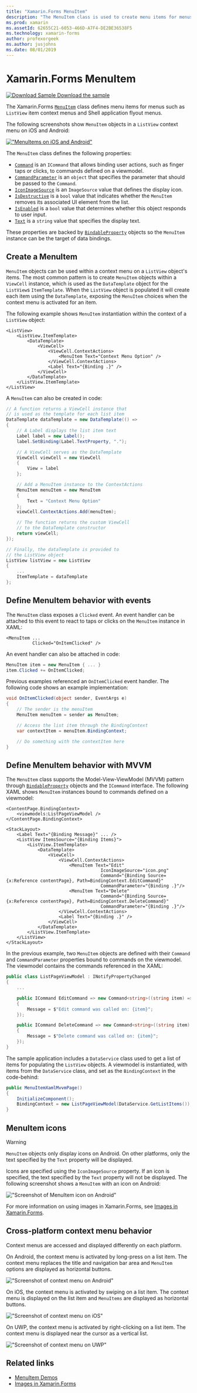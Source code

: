 ```yaml
---
title: "Xamarin.Forms MenuItem"
description: "The MenuItem class is used to create menu items for menus such as ListView item context menus and Shell application flyout menus."
ms.prod: xamarin
ms.assetId: 62655C21-6053-466D-A7F4-DE2BE36538F5
ms.technology: xamarin-forms
author: profexorgeek
ms.author: jusjohns
ms.date: 08/01/2019
---
```


# Xamarin.Forms MenuItem

[![Download Sample](~/media/shared/download.png) Download the sample](https://docs.microsoft.com/en-us/samples/xamarin/xamarin-forms-samples/userinterface-menuitem/)

The Xamarin.Forms [`MenuItem`](xref:Xamarin.Forms.MenuItem) class defines menu items for menus such as `ListView` item context menus and Shell application flyout menus.

The following screenshots show `MenuItem` objects in a `ListView` context menu on iOS and Android:

[!["MenuItems on iOS and Android"](menuitem-images/menuitem-demo-cropped.png "MenuItems on iOS and Android")](menuitem-images/menuitem-demo-full.png#lightbox "MenuItems on iOS and Android full image")

The `MenuItem` class defines the following properties:

* [`Command`](xref:Xamarin.Forms.MenuItem.Command) is an `ICommand` that allows binding user actions, such as finger taps or clicks, to commands defined on a viewmodel.
* [`CommandParameter`](xref:Xamarin.Forms.MenuItem.CommandParameter) is an `object` that specifies the parameter that should be passed to the `Command`.
* [`IconImageSource`](xref:Xamarin.Forms.MenuItem.IconImageSource) is an `ImageSource` value that defines the display icon.
* [`IsDestructive`](xref:Xamarin.Forms.MenuItem.IsDestructive) is a `bool` value that indicates whether the `MenuItem` removes its associated UI element from the list.
* [`IsEnabled`](xref:Xamarin.Forms.MenuItem.IsEnabled) is a `bool` value that determines whether this object responds to user input.
* [`Text`](xref:Xamarin.Forms.MenuItem.Text) is a `string` value that specifies the display text.

These properties are backed by [`BindableProperty`](xref:Xamarin.Forms.BindableProperty) objects so the `MenuItem` instance can be the target of data bindings.

## Create a MenuItem

`MenuItem` objects can be used within a context menu on a `ListView` object's items. The most common pattern is to create `MenuItem` objects within a `ViewCell` instance, which is used as the `DataTemplate` object for the `ListView`s `ItemTemplate`. When the `ListView` object is populated it will create each item using the `DataTemplate`, exposing the `MenuItem` choices when the context menu is activated for an item.

The following example shows `MenuItem` instantiation within the context of a `ListView` object:

```xaml
<ListView>
    <ListView.ItemTemplate>
        <DataTemplate>
            <ViewCell>
                <ViewCell.ContextActions>
                    <MenuItem Text="Context Menu Option" />
                </ViewCell.ContextActions>
                <Label Text="{Binding .}" />
            </ViewCell>
        </DataTemplate>
    </ListView.ItemTemplate>
</ListView>
```

A `MenuItem` can also be created in code:

```csharp
// A function returns a ViewCell instance that
// is used as the template for each list item
DataTemplate dataTemplate = new DataTemplate(() =>
{
    // A Label displays the list item text
    Label label = new Label();
    label.SetBinding(Label.TextProperty, ".");

    // A ViewCell serves as the DataTemplate
    ViewCell viewCell = new ViewCell
    {
        View = label
    };

    // Add a MenuItem instance to the ContextActions
    MenuItem menuItem = new MenuItem
    {
        Text = "Context Menu Option"
    };
    viewCell.ContextActions.Add(menuItem);

    // The function returns the custom ViewCell
    // to the DataTemplate constructor
    return viewCell;
});

// Finally, the dataTemplate is provided to
// the ListView object
ListView listView = new ListView
{
    ...
    ItemTemplate = dataTemplate
};
```

## Define MenuItem behavior with events

The `MenuItem` class exposes a `Clicked` event. An event handler can be attached to this event to react to taps or clicks on the `MenuItem` instance in XAML:

```xaml
<MenuItem ...
          Clicked="OnItemClicked" />
```

An event handler can also be attached in code:

```csharp
MenuItem item = new MenuItem { ... }
item.Clicked += OnItemClicked;
```

Previous examples referenced an `OnItemClicked` event handler. The following code shows an example implementation:

```csharp
void OnItemClicked(object sender, EventArgs e)
{
    // The sender is the menuItem
    MenuItem menuItem = sender as MenuItem;

    // Access the list item through the BindingContext
    var contextItem = menuItem.BindingContext;

    // Do something with the contextItem here
}
```

## Define MenuItem behavior with MVVM

The `MenuItem` class supports the Model-View-ViewModel (MVVM) pattern through [`BindableProperty`](xref:Xamarin.Forms.BindableProperty) objects and the `ICommand` interface. The following XAML shows `MenuItem` instances bound to commands defined on a viewmodel:

```xaml
<ContentPage.BindingContext>
    <viewmodels:ListPageViewModel />
</ContentPage.BindingContext>

<StackLayout>
    <Label Text="{Binding Message}" ... />
    <ListView ItemsSource="{Binding Items}">
        <ListView.ItemTemplate>
            <DataTemplate>
                <ViewCell>
                    <ViewCell.ContextActions>
                        <MenuItem Text="Edit"
                                    IconImageSource="icon.png"
                                    Command="{Binding Source={x:Reference contentPage}, Path=BindingContext.EditCommand}"
                                    CommandParameter="{Binding .}"/>
                        <MenuItem Text="Delete"
                                    Command="{Binding Source={x:Reference contentPage}, Path=BindingContext.DeleteCommand}"
                                    CommandParameter="{Binding .}"/>
                    </ViewCell.ContextActions>
                    <Label Text="{Binding .}" />
                </ViewCell>
            </DataTemplate>
        </ListView.ItemTemplate>
    </ListView>
</StackLayout>
```

In the previous example, two `MenuItem` objects are defined with their `Command` and `CommandParameter` properties bound to commands on the viewmodel. The viewmodel contains the commands referenced in the XAML:

```csharp
public class ListPageViewModel : INotifyPropertyChanged
{
    ...

    public ICommand EditCommand => new Command<string>((string item) =>
    {
        Message = $"Edit command was called on: {item}";
    });

    public ICommand DeleteCommand => new Command<string>((string item) =>
    {
        Message = $"Delete command was called on: {item}";
    });
}
```

The sample application includes a `DataService` class used to get a list of items for populating the `ListView` objects. A viewmodel is instantiated, with items from the `DataService` class, and set as the `BindingContext` in the code-behind:

```csharp
public MenuItemXamlMvvmPage()
{
    InitializeComponent();
    BindingContext = new ListPageViewModel(DataService.GetListItems());
}
```

## MenuItem icons

> [!WARNING]
> `MenuItem` objects only display icons on Android. On other platforms, only the text specified by the `Text` property will be displayed.

 Icons are specified using the `IconImageSource` property. If an icon is specified, the text specified by the `Text` property will not be displayed. The following screenshot shows a `MenuItem` with an icon on Android:

!["Screenshot of MenuItem icon on Android"](menuitem-images/menuitem-android-icon.png "Screenshot of MenuItem icon on Android")

For more information on using images in Xamarin.Forms, see [Images in Xamarin.Forms](~/xamarin-forms/user-interface/images.md).

## Cross-platform context menu behavior

Context menus are accessed and displayed differently on each platform.

On Android, the context menu is activated by long-press on a list item. The context menu replaces the title and navigation bar area and `MenuItem` options are displayed as horizontal buttons.

!["Screenshot of context menu on Android"](menuitem-images/menuitem-android-icon.png "Screenshot of context menu on Android")

On iOS, the context menu is activated by swiping on a list item. The context menu is displayed on the list item and `MenuItems` are displayed as horizontal buttons.

!["Screenshot of context menu on iOS"](menuitem-images/menuitem-ios-contextmenu.png "Screenshot of context menu on iOS")

On UWP, the context menu is activated by right-clicking on a list item. The context menu is displayed near the cursor as a vertical list.

!["Screenshot of context menu on UWP"](menuitem-images/menuitem-uwp.png "Screenshot of context menu on UWP")

## Related links

* [MenuItem Demos](https://docs.microsoft.com/en-us/samples/xamarin/xamarin-forms-samples/userinterface-menuitem/)
* [Images in Xamarin.Forms](~/xamarin-forms/user-interface/images.md)
